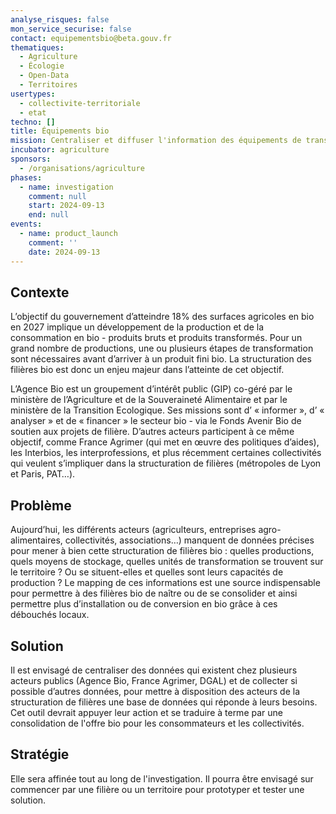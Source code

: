 ```yaml
---
analyse_risques: false
mon_service_securise: false
contact: equipementsbio@beta.gouv.fr
thematiques:
  - Agriculture
  - Écologie
  - Open-Data
  - Territoires
usertypes:
  - collectivite-territoriale
  - etat
techno: []
title: Équipements bio
mission: Centraliser et diffuser l'information des équipements de transformation bio
incubator: agriculture
sponsors:
  - /organisations/agriculture
phases:
  - name: investigation
    comment: null
    start: 2024-09-13
    end: null
events:
  - name: product_launch
    comment: ''
    date: 2024-09-13
---
```

## Contexte

L’objectif du gouvernement d’atteindre 18% des surfaces agricoles en bio en 2027 implique un développement de la production et de la consommation en bio - produits bruts et produits transformés. Pour un grand nombre de productions, une ou plusieurs étapes de transformation sont nécessaires avant d’arriver à un produit fini bio. La structuration des filières bio est donc un enjeu majeur dans l’atteinte de cet objectif.

L’Agence Bio est un groupement d’intérêt public (GIP) co-géré par le ministère de l’Agriculture et de la Souveraineté Alimentaire et par le ministère de la Transition Ecologique. Ses missions sont d’ « informer », d’ « analyser » et de
« financer » le secteur bio - via le Fonds Avenir Bio de soutien aux projets de filière. D’autres acteurs participent à ce même objectif, comme France Agrimer (qui met en œuvre des politiques d’aides), les Interbios, les interprofessions, et plus récemment certaines collectivités qui veulent s’impliquer dans la structuration de filières (métropoles de Lyon et Paris, PAT…). 

## Problème

Aujourd’hui, les différents acteurs (agriculteurs, entreprises agro-alimentaires, collectivités, associations…) manquent de données précises pour mener à bien cette structuration de filières bio : quelles productions, quels moyens de stockage, quelles unités de transformation se trouvent sur le territoire ? Ou se situent-elles et quelles sont leurs capacités de production ? Le mapping de ces informations est une source indispensable pour permettre à des filières bio de naître ou de se consolider et ainsi permettre plus d’installation ou de conversion en bio grâce à ces débouchés locaux. 

## Solution

Il est envisagé de centraliser des données qui existent chez plusieurs acteurs publics (Agence Bio, France Agrimer, DGAL) et de collecter si possible d’autres données, pour mettre à disposition des acteurs de la structuration de filières une base de données qui réponde à leurs besoins. Cet outil devrait appuyer leur action et se traduire à terme par une consolidation de l'offre bio pour les consommateurs et les collectivités.

## Stratégie

Elle sera affinée tout au long de l'investigation. Il pourra être envisagé sur commencer par une filière ou un territoire pour prototyper et tester une solution. 
